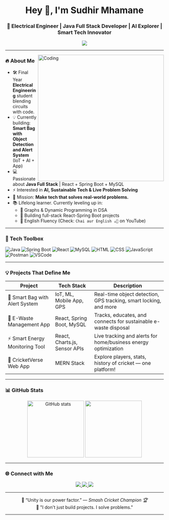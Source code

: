 <h1 align="center">Hey 👋, I'm Sudhir Mhamane</h1>
<h3 align="center">🚀 Electrical Engineer | Java Full Stack Developer | AI Explorer | Smart Tech Innovator</h3>

<p align="center">
  <img src="https://readme-typing-svg.herokuapp.com?font=Fira+Code&duration=3000&pause=500&center=true&vCenter=true&width=500&lines=Code.+Innovate.+Inspire.;Building+Tech+that+Matters.;Full+Stack+Developer+in+Progress...;From+Circuits+to+Code+💻+⚡;" />
</p>

---

<img align="right" alt="Coding" width="400" src="https://i.pinimg.com/originals/e1/e4/9c/e1e49c5d1562358ff5cba7441b8c9d08.gif"/>

### 🔥 About Me

- 🛠 Final Year **Electrical Engineering** student blending circuits with code.
- 💡 Currently building: **Smart Bag with Object Detection and Alert System** (IoT + AI + App)
- 💻 Passionate about **Java Full Stack** | React + Spring Boot + MySQL
- ⚡ Interested in **AI, Sustainable Tech & Live Problem Solving**
- 🎯 Mission: **Make tech that solves real-world problems.**
- 📚 Lifelong learner. Currently leveling up in:
  - 🔹 Graphs & Dynamic Programming in DSA
  - 🔹 Building full-stack React-Spring Boot projects
  - 🔹 English Fluency (Check: `Chai aur English ☕📘` on YouTube)

---

### 🧰 Tech Toolbox

![Java](https://img.shields.io/badge/Java-007396?style=for-the-badge&logo=java&logoColor=white)
![Spring Boot](https://img.shields.io/badge/Spring_Boot-6DB33F?style=for-the-badge&logo=spring-boot&logoColor=white)
![React](https://img.shields.io/badge/React-20232A?style=for-the-badge&logo=react&logoColor=61DAFB)
![MySQL](https://img.shields.io/badge/MySQL-005C84?style=for-the-badge&logo=mysql&logoColor=white)
![HTML](https://img.shields.io/badge/HTML5-e34c26?style=for-the-badge&logo=html5&logoColor=white)
![CSS](https://img.shields.io/badge/CSS3-264de4?style=for-the-badge&logo=css3&logoColor=white)
![JavaScript](https://img.shields.io/badge/JavaScript-f7df1e?style=for-the-badge&logo=javascript&logoColor=black)
![Postman](https://img.shields.io/badge/Postman-FF6C37?style=for-the-badge&logo=postman&logoColor=white)
![VSCode](https://img.shields.io/badge/VS%20Code-007ACC?style=for-the-badge&logo=visual-studio-code&logoColor=white)

---

### 💡 Projects That Define Me

| Project | Tech Stack | Description |
|--------|------------|-------------|
| 🧠 Smart Bag with Alert System | IoT, ML, Mobile App, GPS | Real-time object detection, GPS tracking, smart locking, and more |
| 🌱 E-Waste Management App | React, Spring Boot, MySQL | Tracks, educates, and connects for sustainable e-waste disposal |
| ⚡ Smart Energy Monitoring Tool | React, Charts.js, Sensor APIs | Live tracking and alerts for home/business energy optimization |
| 🏏 CricketVerse Web App | MERN Stack | Explore players, stats, history of cricket — one platform! |

---

### 📊 GitHub Stats

<p align="center">
  <img src="https://github-readme-stats.vercel.app/api?username=sudhirmhamane&show_icons=true&theme=radical" alt="GitHub stats" height="180"/>
  <img src="https://github-readme-streak-stats.herokuapp.com/?user=sudhirmhamane&theme=radical" height="180"/>
</p>

---

### 🌐 Connect with Me

<p align="center">
  <a href="https://linkedin.com/in/sudhirmhamane" target="_blank">
    <img src="https://img.shields.io/badge/LinkedIn-%230077B5.svg?style=for-the-badge&logo=linkedin&logoColor=white"/>
  </a>
  <a href="mailto:sudhirmhamane@gmail.com">
    <img src="https://img.shields.io/badge/Gmail-D14836?style=for-the-badge&logo=gmail&logoColor=white"/>
  </a>
  <a href="https://github.com/sudhirmhamane" target="_blank">
    <img src="https://img.shields.io/badge/GitHub-100000?style=for-the-badge&logo=github&logoColor=white"/>
  </a>
</p>

---

<p align="center">
  🚀 “Unity is our power factor.” — <i>Smash Cricket Champion 🏆</i><br>
  🎯 "I don't just build projects. I solve problems."
</p>

---
